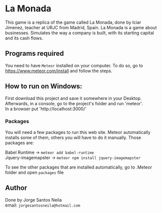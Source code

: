 # La Monada
This game is a replica of the game called La Monada, done by Iciar Jimenez, teacher at URJC from Madrid, Spain.
La Monada is a game about businesses. Simulates the way a company is built, with its starting capital and its cash flows. 

## Programs required
You need to have `Meteor` installed on your computer. To do so, go to https://www.meteor.com/install and follow the steps. 

## How to run on Windows:
First download this project and save it somewhere in your Desktop.  <br /> 
Afterwards, in a console, go to the project's folder and run 'meteor'.   <br />
In a browser put 'http://localhost:3000/' 

### Packages
You will need a few packages to run this web site. Meteor automatically installs some of them, others you will have to do it manually. Those packages are: 

Babel Runtime -> `meteor add babel-runtime`  <br />
Jquery-imagemapster -> `meteor npm install jquery-imagemapster`  <br />

To see the other packages that are installed automatically, go to .Meteor folder and open `packages` file 

## Author
Done by Jorge Santos Neila  <br />
email: `jorgesantosneila@hotmail.com`
